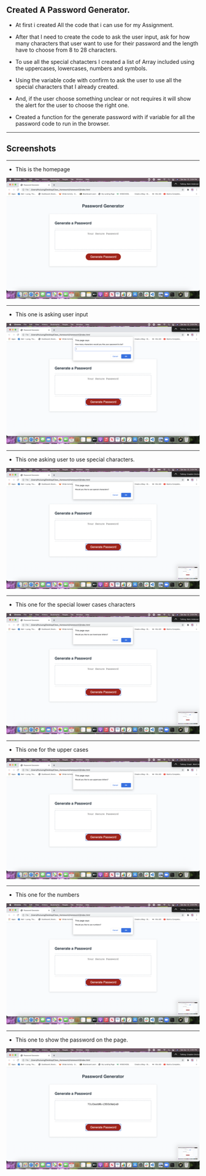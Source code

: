 ## Created A Password Generator.

* At first i created All the code that i can use for my Assignment. 

* After that I need to create the code to ask the user input, ask for how many characters that user want to use for their password and the length have to choose from 8 to 28 characters.

* To use all the special chatacters I created a list of Array included using the uppercases, lowercases, numbers and symbols.

* Using the variable code with confirm to ask the user to use all the special characters that I already created.

* And, if the user choose something unclear or not requires it will show the alert for the user to choose the right one. 

* Created a function for the generate password with if variable for all the password code to run in the browser.



-------------------------------------
## Screenshots

--- 

* This is the homepage

![page](/Assets/Images/PG.png)

---

* This one is asking user input

![page](/Assets/Images/PGAsking.png)

---
* This one asking user to use special characters.

![page](/Assets/Images/PGspecial.png)

---
* This one for the special lower cases characters

![page](/Assets/Images/PGlowercase.png)

---
* This one for the upper cases

![page](/Assets/Images/PGUppercase.png)

---
* This one for the numbers

![page](/Assets/Images/PGnumber.png)

---
* This one to show the password on the page.

![page](/Assets/Images/PGShowingpw.png)
